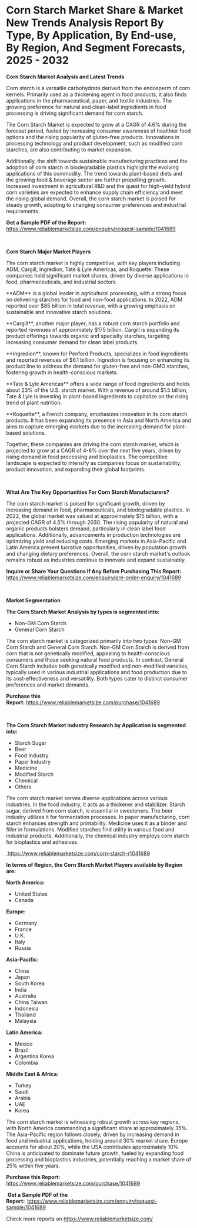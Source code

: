 <p><h1>Corn Starch Market Share & Market New Trends Analysis Report By Type, By Application, By End-use, By Region, And Segment Forecasts, 2025 - 2032</h1></p><p><strong>Corn Starch Market Analysis and Latest Trends</strong></p>
<p><p>Corn starch is a versatile carbohydrate derived from the endosperm of corn kernels. Primarily used as a thickening agent in food products, it also finds applications in the pharmaceutical, paper, and textile industries. The growing preference for natural and clean-label ingredients in food processing is driving significant demand for corn starch. </p><p>The Corn Starch Market is expected to grow at a CAGR of 4.6% during the forecast period, fueled by increasing consumer awareness of healthier food options and the rising popularity of gluten-free products. Innovations in processing technology and product development, such as modified corn starches, are also contributing to market expansion. </p><p>Additionally, the shift towards sustainable manufacturing practices and the adoption of corn starch in biodegradable plastics highlight the evolving applications of this commodity. The trend towards plant-based diets and the growing food & beverage sector are further propelling growth. Increased investment in agricultural R&D and the quest for high-yield hybrid corn varieties are expected to enhance supply chain efficiency and meet the rising global demand. Overall, the corn starch market is poised for steady growth, adapting to changing consumer preferences and industrial requirements.</p></p>
<p><strong>Get a Sample PDF of the Report:&nbsp;</strong> <a href="https://www.reliablemarketsize.com/enquiry/request-sample/1041689?utm_campaign=1911&utm_medium=2&utm_source=Github&utm_content=ia&utm_term=15022025&utm_id=corn-starch">https://www.reliablemarketsize.com/enquiry/request-sample/1041689</a></p>
<p>&nbsp;</p>
<p><strong>Corn Starch Major Market Players</strong></p>
<p><p>The corn starch market is highly competitive, with key players including ADM, Cargill, Ingredion, Tate & Lyle Americas, and Roquette. These companies hold significant market shares, driven by diverse applications in food, pharmaceuticals, and industrial sectors.</p><p>**ADM** is a global leader in agricultural processing, with a strong focus on delivering starches for food and non-food applications. In 2022, ADM reported over $85 billion in total revenue, with a growing emphasis on sustainable and innovative starch solutions.</p><p>**Cargill**, another major player, has a robust corn starch portfolio and reported revenues of approximately $175 billion. Cargill is expanding its product offerings towards organic and specialty starches, targeting increasing consumer demand for clean label products.</p><p>**Ingredion**, known for Penford Products, specializes in food ingredients and reported revenues of $6.1 billion. Ingredion is focusing on enhancing its product line to address the demand for gluten-free and non-GMO starches, fostering growth in health-conscious markets.</p><p>**Tate & Lyle Americas** offers a wide range of food ingredients and holds about 23% of the U.S. starch market. With a revenue of around $1.5 billion, Tate & Lyle is investing in plant-based ingredients to capitalize on the rising trend of plant nutrition.</p><p>**Roquette**, a French company, emphasizes innovation in its corn starch products. It has been expanding its presence in Asia and North America and aims to capture emerging markets due to the increasing demand for plant-based solutions.</p><p>Together, these companies are driving the corn starch market, which is projected to grow at a CAGR of 4-6% over the next five years, driven by rising demand in food processing and bioplastics. The competitive landscape is expected to intensify as companies focus on sustainability, product innovation, and expanding their global footprints.</p></p>
<p>&nbsp;</p>
<p><strong>What Are The Key Opportunities For Corn Starch Manufacturers?</strong></p>
<p><p>The corn starch market is poised for significant growth, driven by increasing demand in food, pharmaceuticals, and biodegradable plastics. In 2022, the global market was valued at approximately $15 billion, with a projected CAGR of 4.5% through 2030. The rising popularity of natural and organic products bolsters demand, particularly in clean label food applications. Additionally, advancements in production technologies are optimizing yield and reducing costs. Emerging markets in Asia-Pacific and Latin America present lucrative opportunities, driven by population growth and changing dietary preferences. Overall, the corn starch market's outlook remains robust as industries continue to innovate and expand sustainably.</p></p>
<p><strong>Inquire or Share Your Questions If Any Before Purchasing This Report:</strong> <a href="https://www.reliablemarketsize.com/enquiry/pre-order-enquiry/1041689?utm_campaign=1911&utm_medium=2&utm_source=Github&utm_content=ia&utm_term=15022025&utm_id=corn-starch">https://www.reliablemarketsize.com/enquiry/pre-order-enquiry/1041689</a></p>
<p>&nbsp;</p>
<p><strong>Market Segmentation</strong></p>
<p><strong>The Corn Starch Market Analysis by types is segmented into:</strong></p>
<p><ul><li>Non-GM Corn Starch</li><li>General Corn Starch</li></ul></p>
<p><p>The corn starch market is categorized primarily into two types: Non-GM Corn Starch and General Corn Starch. Non-GM Corn Starch is derived from corn that is not genetically modified, appealing to health-conscious consumers and those seeking natural food products. In contrast, General Corn Starch includes both genetically modified and non-modified varieties, typically used in various industrial applications and food production due to its cost-effectiveness and versatility. Both types cater to distinct consumer preferences and market demands.</p></p>
<p><strong>Purchase this Report:&nbsp;</strong><a href="https://www.reliablemarketsize.com/purchase/1041689?utm_campaign=1911&utm_medium=2&utm_source=Github&utm_content=ia&utm_term=15022025&utm_id=corn-starch">https://www.reliablemarketsize.com/purchase/1041689</a></p>
<p>&nbsp;</p>
<p><strong>The Corn Starch Market Industry Research by Application is segmented into:</strong></p>
<p><ul><li>Starch Sugar</li><li>Beer</li><li>Food Industry</li><li>Paper Industry</li><li>Medicine</li><li>Modified Starch</li><li>Chemical</li><li>Others</li></ul></p>
<p><p>The corn starch market serves diverse applications across various industries. In the food industry, it acts as a thickener and stabilizer. Starch sugar, derived from corn starch, is essential in sweeteners. The beer industry utilizes it for fermentation processes. In paper manufacturing, corn starch enhances strength and printability. Medicine uses it as a binder and filler in formulations. Modified starches find utility in various food and industrial products. Additionally, the chemical industry employs corn starch for bioplastics and adhesives.</p></p>
<p><a href="https://www.reliablemarketsize.com/corn-starch-r1041689?utm_campaign=1911&utm_medium=2&utm_source=Github&utm_content=ia&utm_term=15022025&utm_id=corn-starch">&nbsp;https://www.reliablemarketsize.com/corn-starch-r1041689</a></p>
<p><strong>In terms of Region, the Corn Starch Market Players available by Region are:</strong></p>
<p>
    <p> <strong> North America: </strong>
        <ul>
            <li>United States</li>
            <li>Canada</li>
        </ul>
        </p> 
    <p> <strong> Europe: </strong>
        <ul>
            <li>Germany</li>
            <li>France</li>
            <li>U.K.</li>
            <li>Italy</li>
            <li>Russia</li>
        </ul>
        </p> 
    <p> <strong> Asia-Pacific: </strong>
        <ul>
            <li>China</li>
            <li>Japan</li>
            <li>South Korea</li>
            <li>India</li>
            <li>Australia</li>
            <li>China Taiwan</li>
            <li>Indonesia</li>
            <li>Thailand</li>
            <li>Malaysia</li>
        </ul>
        </p> 
    <p> <strong> Latin America: </strong>
        <ul>
            <li>Mexico</li>
            <li>Brazil</li>
            <li>Argentina Korea</li>
            <li>Colombia</li>
        </ul>
        </p> 
    <p> <strong> Middle East & Africa: </strong>
        <ul>
            <li>Turkey</li>
            <li>Saudi</li>
            <li>Arabia</li>
            <li>UAE</li>
            <li>Korea</li>
        </ul>
    </p>
    </p>
<p><p>The corn starch market is witnessing robust growth across key regions, with North America commanding a significant share at approximately 35%. The Asia-Pacific region follows closely, driven by increasing demand in food and industrial applications, holding around 30% market share. Europe accounts for about 20%, while the USA contributes approximately 10%. China is anticipated to dominate future growth, fueled by expanding food processing and bioplastics industries, potentially reaching a market share of 25% within five years.</p></p>
<p><strong>Purchase this Report: </strong><a href="https://www.reliablemarketsize.com/purchase/1041689?utm_campaign=1911&utm_medium=2&utm_source=Github&utm_content=ia&utm_term=15022025&utm_id=corn-starch">https://www.reliablemarketsize.com/purchase/1041689</a></p>
<p>&nbsp;<strong>Get a Sample PDF of the Report:&nbsp;&nbsp;</strong><a href="https://www.reliablemarketsize.com/enquiry/request-sample/1041689?utm_campaign=1911&utm_medium=2&utm_source=Github&utm_content=ia&utm_term=15022025&utm_id=corn-starch">https://www.reliablemarketsize.com/enquiry/request-sample/1041689</a></p>
<p><strong></strong></p>
<p>Check more reports on <a href="https://www.reliablemarketsize.com/?utm_campaign=1911&utm_medium=2&utm_source=Github&utm_content=ia&utm_term=15022025&utm_id=corn-starch">https://www.reliablemarketsize.com/</a></p>